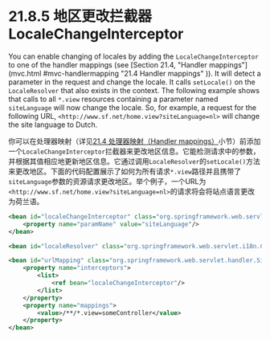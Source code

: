 # 21.8.5 地区更改拦截器LocaleChangeInterceptor

You can enable changing of locales by adding the `LocaleChangeInterceptor` to
one of the handler mappings (see [Section 21.4, "Handler mappings"](mvc.html
#mvc-handlermapping "21.4 Handler mappings" )). It will detect a parameter in
the request and change the locale. It calls `setLocale()` on the
`LocaleResolver` that also exists in the context. The following example shows
that calls to all `*.view` resources containing a parameter named
`siteLanguage` will now change the locale. So, for example, a request for the
following URL, `<http://www.sf.net/home.view?siteLanguage=nl>` will change the
site language to Dutch.

你可以在处理器映射（详见[21.4 处理器映射（Handler mappings）](http://docs.spring.io/spring-framework/docs/4.2.4.RELEASE/spring-framework-reference/html/mvc.html#mvc-handlermapping "21.4 Handler mappings")小节）前添加一个`LocaleChangeInterceptor`拦截器来更改地区信息。它能检测请求中的参数，并根据其值相应地更新地区信息。它通过调用`LocaleResolver`的`setLocale()`方法来更改地区。下面的代码配置展示了如何为所有请求`*.view`路径并且携带了`siteLanguage`参数的资源请求更改地区。举个例子，一个URL为`<http://www.sf.net/home.view?siteLanguage=nl>`的请求将会将站点语言更改为荷兰语。

```xml
<bean id="localeChangeInterceptor" class="org.springframework.web.servlet.i18n.LocaleChangeInterceptor">
    <property name="paramName" value="siteLanguage"/>
</bean>

<bean id="localeResolver" class="org.springframework.web.servlet.i18n.CookieLocaleResolver"/>

<bean id="urlMapping" class="org.springframework.web.servlet.handler.SimpleUrlHandlerMapping">
    <property name="interceptors">
        <list>
            <ref bean="localeChangeInterceptor"/>
        </list>
    </property>
    <property name="mappings">
        <value>/**/*.view=someController</value>
    </property>
</bean>
```
